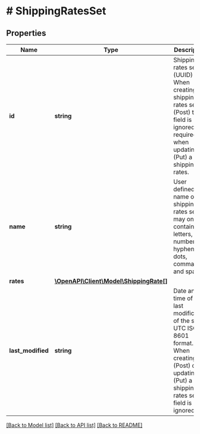 # # ShippingRatesSet

## Properties

Name | Type | Description | Notes
------------ | ------------- | ------------- | -------------
**id** | **string** | Shipping rates set ID (UUID) When creating a shipping rates set (Post) the field is ignored. It is required when updating (Put) a shipping rates. | [optional]
**name** | **string** | User defined name of the shipping rates set. It may only contain: letters, numbers, hyphens, dots, commas and spaces. | [optional]
**rates** | [**\OpenAPI\Client\Model\ShippingRate[]**](ShippingRate.md) |  |
**last_modified** | **string** | Date and time of the last modification of the set in UTC ISO 8601 format. When creating (Post) or updating (Put) a shipping rates set the field is ignored. | [optional]

[[Back to Model list]](../../README.md#models) [[Back to API list]](../../README.md#endpoints) [[Back to README]](../../README.md)
